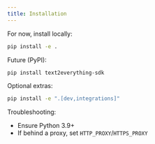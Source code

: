 ```yaml
---
title: Installation
---
```


For now, install locally:

```bash
pip install -e .
```

Future (PyPI):
```bash
pip install text2everything-sdk
```

Optional extras:
```bash
pip install -e ".[dev,integrations]"
```

Troubleshooting:
- Ensure Python 3.9+
- If behind a proxy, set `HTTP_PROXY`/`HTTPS_PROXY`
